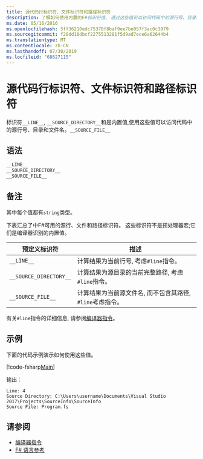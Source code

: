 ```yaml
---
title: 源代码行标识符、文件标识符和路径标识符
description: 了解如何使用内置的F#标识符值, 通过这些值可以访问代码中的源行号、目录和文件名。
ms.date: 05/16/2016
ms.openlocfilehash: 5ff36210edc75370f8baf9ee7be057f3ac0c3979
ms.sourcegitcommit: f20dd18dbcf2275513281f5d9ad7ece6a62644b4
ms.translationtype: MT
ms.contentlocale: zh-CN
ms.lasthandoff: 07/30/2019
ms.locfileid: "68627115"
---
```

# <a name="source-line-file-and-path-identifiers"></a>源代码行标识符、文件标识符和路径标识符

标识符`__LINE__`, `__SOURCE_DIRECTORY__`和是内置值,使用这些值可以访问代码中的源行号、目录和文件名。`__SOURCE_FILE__`

## <a name="syntax"></a>语法

```fsharp
__LINE__
__SOURCE_DIRECTORY__
__SOURCE_FILE__
```

## <a name="remarks"></a>备注

其中每个值都有`string`类型。

下表汇总了中F#可用的源行、文件和路径标识符。 这些标识符不是预处理器宏;它们是编译器识别的内置值。

|预定义标识符|描述|
|---------------------|-----------|
|`__LINE__`|计算结果为当前行号, 考虑`#line`指令。|
|`__SOURCE_DIRECTORY__`|计算结果为源目录的当前完整路径, 考虑`#line`指令。|
|`__SOURCE_FILE__`|计算结果为当前源文件名, 而不包含其路径, `#line`考虑指令。|

有关`#line`指令的详细信息, 请参阅[编译器指令](compiler-directives.md)。

## <a name="example"></a>示例

下面的代码示例演示如何使用这些值。

[!code-fsharp[Main](~/samples/snippets/fsharp/lang-ref-2/snippet7401.fs)]

输出：

```
Line: 4
Source Directory: C:\Users\username\Documents\Visual Studio 2017\Projects\SourceInfo\SourceInfo
Source File: Program.fs
```

## <a name="see-also"></a>请参阅

- [编译器指令](compiler-directives.md)
- [F# 语言参考](index.md)
